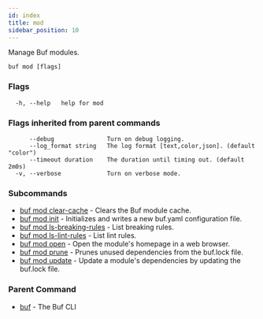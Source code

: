 ```yaml
---
id: index
title: mod
sidebar_position: 10
---
```

Manage Buf modules.

```
buf mod [flags]
```

### Flags

```
  -h, --help   help for mod
```

### Flags inherited from parent commands

```
      --debug               Turn on debug logging.
      --log_format string   The log format [text,color,json]. (default "color")
      --timeout duration    The duration until timing out. (default 2m0s)
  -v, --verbose             Turn on verbose mode.
```

### Subcommands

* [buf mod clear-cache](clear-cache.md)	 - Clears the Buf module cache.
* [buf mod init](init.md)	 - Initializes and writes a new buf.yaml configuration file.
* [buf mod ls-breaking-rules](ls-breaking-rules.md)	 - List breaking rules.
* [buf mod ls-lint-rules](ls-lint-rules.md)	 - List lint rules.
* [buf mod open](open.md)	 - Open the module's homepage in a web browser.
* [buf mod prune](prune.md)	 - Prunes unused dependencies from the buf.lock file.
* [buf mod update](update.md)	 - Update a module's dependencies by updating the buf.lock file.

### Parent Command

* [buf](index.md)	 - The Buf CLI
